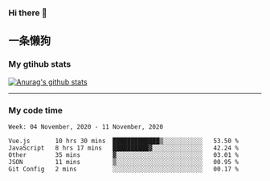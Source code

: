 ### Hi there 👋

## 一条懒狗
<!--
**kiss-me-quickly/kiss-me-quickly** is a ✨ _special_ ✨ repository because its `README.md` (this file) appears on your GitHub profile.

Here are some ideas to get you started:

- 🔭 I’m currently working on ...
- 🌱 I’m currently learning ...
- 👯 I’m looking to collaborate on ...
- 🤔 I’m looking for help with ...
- 💬 Ask me about ...
- 📫 How to reach me: ...
- 😄 Pronouns: ...
- ⚡ Fun fact: ...
-->


### My gtihub stats

[![Anurag's github stats](https://github-readme-stats.vercel.app/api?username=kiss-me-quickly)](https://github.com/anuraghazra/github-readme-stats)

***

### My code time

<!--START_SECTION:waka-->
```text
Week: 04 November, 2020 - 11 November, 2020

Vue.js       10 hrs 30 mins  █████████████▒░░░░░░░░░░░   53.50 % 
JavaScript   8 hrs 17 mins   ██████████▓░░░░░░░░░░░░░░   42.24 % 
Other        35 mins         ▓░░░░░░░░░░░░░░░░░░░░░░░░   03.01 % 
JSON         11 mins         ▒░░░░░░░░░░░░░░░░░░░░░░░░   00.95 % 
Git Config   2 mins          ░░░░░░░░░░░░░░░░░░░░░░░░░   00.17 % 
```
<!--END_SECTION:waka-->
